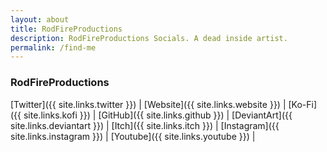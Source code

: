```yaml
---
layout: about
title: RodFireProductions
description: RodFireProductions Socials. A dead inside artist.
permalink: /find-me
---
```


### RodFireProductions

[Twitter]({{ site.links.twitter }}) |
[Website]({{ site.links.website }}) |
[Ko-Fi]({{ site.links.kofi }}) |
[GitHub]({{ site.links.github }}) |
[DeviantArt]({{ site.links.deviantart }}) |
[Itch]({{ site.links.itch }}) |
[Instagram]({{ site.links.instagram }}) |
[Youtube]({{ site.links.youtube }}) |
